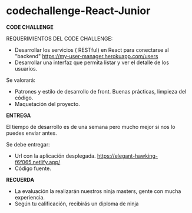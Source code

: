 # codechallenge-React-Junior

**CODE CHALLENGE**

REQUERIMIENTOS DEL CODE CHALLENGE:

- Desarrollar los servicios ( RESTful) en React para conectarse al "backend" https://my-user-manager.herokuapp.com/users
- Desarrollar una interfaz que permita listar y ver el detalle de los usuarios.

Se valorará:

- Patrones y estilo de desarrollo de front. Buenas prácticas, limpieza del código.
- Maquetación del proyecto.

**ENTREGA**

El tiempo de desarrollo es de una semana pero mucho mejor si nos lo puedes
enviar antes.

Se debe entregar:

- Url con la aplicación desplegada. https://elegant-hawking-f6f065.netlify.app/
- Código fuente.

**RECUERDA**

- La evaluación la realizarán nuestros ninja masters, gente con mucha experiencia.
- Según tu calificación, recibirás un diploma de ninja
